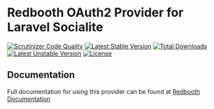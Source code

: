 # Redbooth OAuth2 Provider for Laravel Socialite

[![Scrutinizer Code Quality](https://img.shields.io/scrutinizer/g/SocialiteProviders/RedBooth.svg?style=flat-square)](https://scrutinizer-ci.com/g/SocialiteProviders/RedBooth/?branch=master)
[![Latest Stable Version](https://img.shields.io/packagist/v/socialiteproviders/redbooth.svg?style=flat-square)](https://packagist.org/packages/socialiteproviders/redbooth)
[![Total Downloads](https://img.shields.io/packagist/dt/socialiteproviders/redbooth.svg?style=flat-square)](https://packagist.org/packages/socialiteproviders/redbooth)
[![Latest Unstable Version](https://img.shields.io/packagist/vpre/socialiteproviders/redbooth.svg?style=flat-square)](https://packagist.org/packages/socialiteproviders/redbooth)
[![License](https://img.shields.io/packagist/l/socialiteproviders/redbooth.svg?style=flat-square)](https://packagist.org/packages/socialiteproviders/redbooth)

## Documentation

Full documentation for using this provider can be found at [Redbooth Documentation](http://socialiteproviders.github.io/providers/redbooth/)
